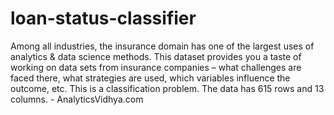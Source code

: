 # loan-status-classifier
Among all industries, the insurance domain has one of the largest uses of analytics &amp; data science methods. This dataset provides you a taste of working on data sets from insurance companies – what challenges are faced there, what strategies are used, which variables influence the outcome, etc. This is a classification problem. The data has 615 rows and 13 columns. - AnalyticsVidhya.com

